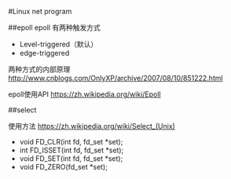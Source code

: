 #Linux net program

##epoll
epoll 有两种触发方式
*	Level-triggered（默认）
*	edge-triggered

两种方式的内部原理
http://www.cnblogs.com/OnlyXP/archive/2007/08/10/851222.html

epoll使用API
https://zh.wikipedia.org/wiki/Epoll

##select

使用方法
https://zh.wikipedia.org/wiki/Select_(Unix)

* void FD_CLR(int fd, fd_set *set);
* int  FD_ISSET(int fd, fd_set *set);
* void FD_SET(int fd, fd_set *set);
* void FD_ZERO(fd_set *set);
